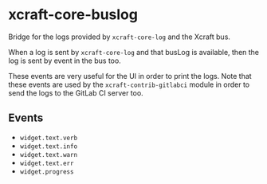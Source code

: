 # xcraft-core-buslog

Bridge for the logs provided by `xcraft-core-log` and the Xcraft bus.

When a log is sent by `xcraft-core-log` and that busLog is available, then
the log is sent by event in the bus too.

These events are very useful for the UI in order to print the logs. Note
that these events are used by the `xcraft-contrib-gitlabci` module in order
to send the logs to the GitLab CI server too.

## Events

- `widget.text.verb`
- `widget.text.info`
- `widget.text.warn`
- `widget.text.err`
- `widget.progress`
